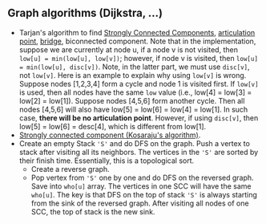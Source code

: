 
## Graph algorithms (Dijkstra, ...)
* Tarjan's algorithm to find [Strongly Connected Components](https://www.geeksforgeeks.org/tarjan-algorithm-find-strongly-connected-components/), [articulation point](https://www.geeksforgeeks.org/articulation-points-or-cut-vertices-in-a-graph/), [bridge](https://www.geeksforgeeks.org/bridge-in-a-graph/), biconnected component. Note that in the implementation, suppose we are currently at node u, if a node v is not visited, then `low[u] = min(low[u], low[v])`; however, if node v is visited, then `low[u] = min(low[u], disc[v])`. Note, in the latter part, we must use `disc[v]`, not `low[v]`. Here is an example to explain why using `low[v]` is wrong. Suppose nodes [1,2,3,4] form a cycle and node 1 is visited first. If `low[v]` is used, then all nodes have the same `low` value (i.e., low[4] = low[3] = low[2] = low[1]). Suppose nodes [4,5,6] form another cycle. Then all nodes [4,5,6] will also have low[5] = low[6] = low[4] = low[1]. In such case, **there will be no articulation point**. However, if using `disc[v]`, then low[5] = low[6] = desc[4], which is different from low[1].
* [Strongly connected component (Kosaraju's algorithm)](https://www.geeksforgeeks.org/strongly-connected-components).
* Create an empty Stack `'S'` and do DFS on the graph. Push a vertex to stack after visiting all its neighbors. The vertices in the `'S'` are sorted by their finish time.  Essentially, this is a topological sort.
    * Create a reverse graph.
    * Pop vertex from `'S'` one by one and do DFS on the reversed graph. Save into `who[u]` array. The vertices in one SCC will have the same `who[u]`. The key is that DFS on the top of stack `'S'` is always starting from the sink of the reversed graph. After visiting all nodes of one SCC, the top of stack is the new sink.
